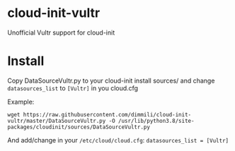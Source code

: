 # cloud-init-vultr

Unofficial Vultr support for cloud-init

# Install

Copy DataSourceVultr.py to your cloud-init install sources/ and change `datasources_list` to `[Vultr]` in you cloud.cfg

Example:
```shell
wget https://raw.githubusercontent.com/dimmili/cloud-init-vultr/master/DataSourceVultr.py -O /usr/lib/python3.8/site-packages/cloudinit/sources/DataSourceVultr.py
```

And add/change in your `/etc/cloud/cloud.cfg`:
`datasources_list = [Vultr]`
